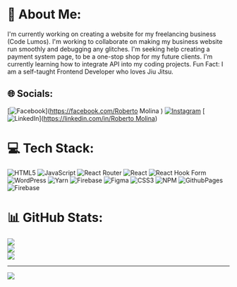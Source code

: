 # 💫 About Me:
I'm currently working on creating a website for my freelancing business (Code Lumos).
I'm working to collaborate on making my business website run smoothly and debugging any glitches.
I'm seeking help creating a payment system page, to be a one-stop shop for my future clients.
I'm currently learning how to integrate API into my coding projects.
Fun Fact: I am a self-taught Frontend Developer who loves Jiu Jitsu.


## 🌐 Socials:
[![Facebook](https://img.shields.io/badge/Facebook-%231877F2.svg?logo=Facebook&logoColor=white)](https://facebook.com/Roberto Molina ) [![Instagram](https://img.shields.io/badge/Instagram-%23E4405F.svg?logo=Instagram&logoColor=white)](https://instagram.com/mr_roberto10) [![LinkedIn]([https://img.shields.io/badge/LinkedIn-%230077B5.svg?logo=linkedin&logoColor=white)]([https://linkedin.com/in/Roberto Molina](https://www.linkedin.com/in/roberto-molina-9173111b2/)) 

# 💻 Tech Stack:
![HTML5](https://img.shields.io/badge/html5-%23E34F26.svg?style=for-the-badge&logo=html5&logoColor=white) ![JavaScript](https://img.shields.io/badge/javascript-%23323330.svg?style=for-the-badge&logo=javascript&logoColor=%23F7DF1E) ![React Router](https://img.shields.io/badge/React_Router-CA4245?style=for-the-badge&logo=react-router&logoColor=white) ![React](https://img.shields.io/badge/react-%2320232a.svg?style=for-the-badge&logo=react&logoColor=%2361DAFB) ![React Hook Form](https://img.shields.io/badge/React%20Hook%20Form-%23EC5990.svg?style=for-the-badge&logo=reacthookform&logoColor=white) ![WordPress](https://img.shields.io/badge/WordPress-%23117AC9.svg?style=for-the-badge&logo=WordPress&logoColor=white) ![Yarn](https://img.shields.io/badge/yarn-%232C8EBB.svg?style=for-the-badge&logo=yarn&logoColor=white) ![Firebase](https://img.shields.io/badge/Firebase-039BE5?style=for-the-badge&logo=Firebase&logoColor=white) ![Figma](https://img.shields.io/badge/figma-%23F24E1E.svg?style=for-the-badge&logo=figma&logoColor=white) ![CSS3](https://img.shields.io/badge/css3-%231572B6.svg?style=for-the-badge&logo=css3&logoColor=white) ![NPM](https://img.shields.io/badge/NPM-%23CB3837.svg?style=for-the-badge&logo=npm&logoColor=white) ![GithubPages](https://img.shields.io/badge/github%20pages-121013?style=for-the-badge&logo=github&logoColor=white) ![Firebase](https://img.shields.io/badge/firebase-%23039BE5.svg?style=for-the-badge&logo=firebase)
# 📊 GitHub Stats:
![](https://github-readme-stats.vercel.app/api?username=MrMolina836&theme=midnight-purple&hide_border=false&include_all_commits=true&count_private=false)<br/>
![](https://github-readme-streak-stats.herokuapp.com/?user=MrMolina836&theme=midnight-purple&hide_border=false)<br/>
![](https://github-readme-stats.vercel.app/api/top-langs/?username=MrMolina836&theme=midnight-purple&hide_border=false&include_all_commits=true&count_private=false&layout=compact)

---
[![](https://visitcount.itsvg.in/api?id=MrMolina836&icon=0&color=0)](https://visitcount.itsvg.in)

<!-- Proudly created with GPRM ( https://gprm.itsvg.in ) -->
